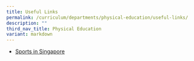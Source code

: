 ```yaml
---
title: Useful Links
permalink: /curriculum/departments/physical-education/useful-links/
description: ""
third_nav_title: Physical Education
variant: markdown
---
```

<ul>
<li><a href="https://www.myactivesg.com/" target="_blank" rel="noopener">Sports in Singapore</a></li>
</ul>